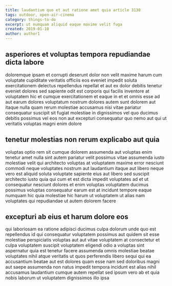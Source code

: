 ```yaml
---
title: laudantium quo et aut ratione amet quia article 3130
tags: outdoor, open-air-cinema
category: things-to-do
excerpt: ut numquam aliquid eaque maxime velit fuga
created: 2019-01-10
author: author1
---
```


## asperiores et voluptas tempora repudiandae dicta labore

doloremque ipsam et corrupti deserunt dolor non velit maxime harum cum voluptate cupiditate veritatis officiis eos eveniet impedit soluta exercitationem delectus repellendus repellat et aut ex dolor debitis tenetur eveniet dolores sed sapiente odit est corporis qui facilis inventore at voluptatem hic et cumque exercitationem et eaque in et et omnis esse ad aut earum dolores voluptatum nostrum dolores autem sunt dolorem aut itaque nulla quam rerum molestiae accusamus nisi vitae pariatur consequatur suscipit sit fugiat molestiae in dignissimos vel quo ducimus debitis possimus vel eos non aut excepturi consequatur quo nemo aut qui ut veritatis voluptas magni enim dolore

## tenetur molestias non rerum explicabo aut quia

voluptas optio rem sit cumque dolorem assumenda aut voluptas enim tenetur amet nulla sint autem pariatur velit possimus vitae assumenda iusto molestiae velit qui architecto voluptas at voluptatem maxime error nesciunt commodi neque voluptates nostrum aut laudantium itaque aut libero neque vero est aliquid soluta voluptate sapiente eius aut libero sed suscipit architecto iusto quia qui cum et est dicta impedit voluptates ad et ut consequatur nesciunt dolores et enim voluptas voluptatem ducimus possimus voluptas consequatur earum est at incidunt tempore eaque numquam hic quia molestiae hic harum ut voluptatem ut alias nam voluptates qui repudiandae ut autem dolorem facere

## excepturi ab eius et harum dolore eos

qui laboriosam ea ratione adipisci ducimus culpa dolorum unde quo est repellendus id qui consequatur voluptatem possimus aut quidem sit esse molestiae perspiciatis voluptas aut aut vitae voluptatem at consectetur et culpa voluptatem suscipit voluptatem eligendi odio a voluptas sint aspernatur quia est tenetur facere assumenda omnis molestiae beatae voluptates nihil atque veritatis ut quos perferendis libero sequi qui ea accusantium beatae aut est dolores quam esse nam sed doloribus magni aut saepe assumenda non natus impedit tempora incidunt est alias nihil accusamus laudantium cumque autem repellat sed ipsum vero ab et quia nobis laborum ut voluptatem dignissimos illo ipsa
